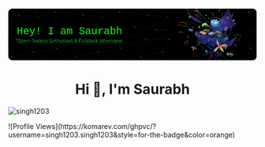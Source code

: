 ![Header](./saurabh-github-header-image.png)


<h1 align="center">Hi 👋, I'm Saurabh </h1>
 

<p align="left"> <img src="https://visitor-badge.laobi.icu/badge?page_id=singh1203.singh1203" alt="singh1203"> </p>

<p align="left"> ![Profile Views](https://komarev.com/ghpvc/?username=singh1203.singh1203&style=for-the-badge&color=orange)

